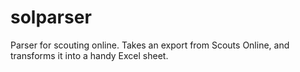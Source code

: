 solparser
=========

Parser for scouting online. Takes an export from Scouts Online, and transforms it into a handy Excel sheet.
